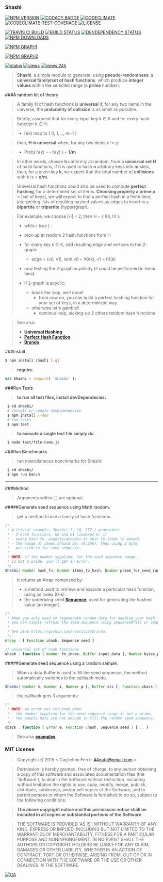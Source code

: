 ### Shashi

[![NPM VERSION](http://img.shields.io/npm/v/shashi.svg?style=flat)](https://www.npmjs.org/package/shashi)
[![CODACY BADGE](https://img.shields.io/codacy/b18ed7d95b0a4707a0ff7b88b30d3def.svg?style=flat)](https://www.codacy.com/public/44gatti/shashi)
[![CODECLIMATE](http://img.shields.io/codeclimate/github/rootslab/shashi.svg?style=flat)](https://codeclimate.com/github/rootslab/shashi)
[![CODECLIMATE-TEST-COVERAGE](https://img.shields.io/codeclimate/coverage/github/rootslab/shashi.svg?style=flat)](https://codeclimate.com/github/rootslab/shashi)
[![LICENSE](http://img.shields.io/badge/license-MIT-blue.svg?style=flat)](https://github.com/rootslab/shashi#mit-license)

[![TRAVIS CI BUILD](http://img.shields.io/travis/rootslab/shashi.svg?style=flat)](http://travis-ci.org/rootslab/shashi)
[![BUILD STATUS](http://img.shields.io/david/rootslab/shashi.svg?style=flat)](https://david-dm.org/rootslab/shashi)
[![DEVDEPENDENCY STATUS](http://img.shields.io/david/dev/rootslab/shashi.svg?style=flat)](https://david-dm.org/rootslab/shashi#info=devDependencies)
[![NPM DOWNLOADS](http://img.shields.io/npm/dm/shashi.svg?style=flat)](http://npm-stat.com/charts.html?package=shashi)

[![NPM GRAPH1](https://nodei.co/npm-dl/shashi.png)](https://nodei.co/npm/shashi/)

[![NPM GRAPH2](https://nodei.co/npm/shashi.png?downloads=true&downloadRank=true&stars=true)](https://nodei.co/npm/shashi/)

[![status](https://sourcegraph.com/api/repos/github.com/rootslab/shashi/.badges/status.png)](https://sourcegraph.com/github.com/rootslab/shashi)
[![views](https://sourcegraph.com/api/repos/github.com/rootslab/shashi/.counters/views.png)](https://sourcegraph.com/github.com/rootslab/shashi)
[![views 24h](https://sourcegraph.com/api/repos/github.com/rootslab/shashi/.counters/views-24h.png)](https://sourcegraph.com/github.com/rootslab/shashi)

> __Shashi__, a simple module to generate, using __pseudo-randomness__, a __universal family/set of hash functions__, which produce __integer values__ within the selected range (a __prime__ number).

###A random bit of theory

> A family __H__ of hash functions is __universal__ if, for any two items in the universe, the __probability of collision__ is as small as possible.

> Briefly, assumed that for every input key k ∈ K and for every hash function h ∈ H:

> - h(k) map to { 0, 1, .., m−1 }

> then, __H is universal__ when, for any two items x != y:

> - Prob( h(x) == h(y) ) = __1/m__

> In other words, chosen __h__ uniformly at random, from a __universal set H__ of hash functions, if h is
> used to hash __n__ arbitrary keys into __m__ slots, then, for a given key __k__, we expect that the total
> number of __collisions__ with k is < __n/m__.

> Universal hash functions could also be used to compute __perfect hashing__, for a determined set of items.
> __Choosing properly a prime p__ > |set of keys|, we will expect to find a perfect hash in a finite
> time, interpreting lists of resulting hashed values as edges to insert in a __bipartite__ or __tripartite__
> (hyper)graph.

> For example, we choose |H| = 2, then H = { h0, h1 }:
>
> - while ( true ) :
>  - pick-up at random 2 hash functions from H
>
>  - for every key k ∈ K, add resulting edge and vertices to the 2-graph:
>    - edge = (v0, v1), with v0 = h0(k), v1 = h1(k)
>
>  - now testing the 2-graph acyclicity (it could be performed in linear time).
>  - if 2-graph is acyclic:
>    - break the loop, well done!
>      - from now on, you can build a perfect hashing function for your set of keys,
>        in a deterministic way.
>    - otherwise let's gamble!!
>      - continue loop, picking-up 2 others random hash functions

> See also:
> - __[Universal Hashing](http://en.wikipedia.org/wiki/Universal_hashing)__
> - __[Perfect Hash Function](http://en.wikipedia.org/wiki/Perfect_hash_function)__
> - __[Brando](https://github.com/rootslab/brando)__

###Install

```bash
$ npm install shashi [-g]
```
> __require__:

```javascript
var Shashi = require( 'shashi' );
```
###Run Tests

> __to run all test files, install devDependecies:__

```bash
 $ cd shashi/
 # install or update devDependecies
 $ npm install --dev
 # run tests
 $ npm test
```
> __to execute a single test file simply do__:

```bash
 $ node test/file-name.js
```
###Run Benchmarks

> run miscellaneous benchmarks for Shashi:

```bash
 $ cd shashi/
 $ npm run bench
```
----------------------------------------------------------------------------------------------

###Method

> Arguments within [ ] are optional.

#####Generate seed sequence using Math.random.

> get a method to use a family of hash functions.

```javascript
/*
 * A trivial example, Shashi( 2, 16, 257 ) generates:
 * - 2 hash functions, h0 and h1 (indexes 0, 1)
 * - every hash fn, expects/accepts at most 16 items to encode
 * - the range of items should be: (0,256), then using 2 byte
 *   per item in the seed sequence.
 *
 * NOTE: if the number supplied, for the seed sequence range,
 * is not a prime, you'll get an Error.
 */
Shashi( Number hash_fn, Number items_to_hash, Number prime_for_seed_range ) : Array
```

> It returns an Array composed by:
> - a method used to retrieve and execute a particular hash function, using an index (0-k).
> - the underlying seed __[Sequence](https://github.com/rootslab/brando)__, used for generating the hashed value (an integer).

```javascript
/*
 * When you only need to regenerate random data for seeding your hash functions,
 * you can simply refresh the seed sequence using Sequence#fill or Sequence#parse.
 *
 * See also https://github.com/rootslab/brando.
 */
Array : [ Function uhash, Sequence seed ]

// universal set of hash functions
uhash : function ( Number fn_index, Buffer input_data [, Number bytes_per_item ] )
```

#####Generate seed sequence using a random sample.

> When a data Buffer is used to fill the seed sequence, the method automatically switches to the callback mode.

```javascript
Shashi( Number h, Number i, Number p [, Buffer src [, Function cback ] ] ) : undefined
```
> the callback gets 3 arguments:

```javascript
/*
 * NOTE: an error was returned when:
 * - the number supplied for the seed sequence range is not a prime.
 * - the sample data are not enough to fill the random seed Sequence.
 */
cback : function ( Error e, Function uhash, Sequence seed ) { .. }
```
> See also __[examples](example/)__.

### MIT License

> Copyright (c) 2015 &lt; Guglielmo Ferri : 44gatti@gmail.com &gt;

> Permission is hereby granted, free of charge, to any person obtaining
> a copy of this software and associated documentation files (the
> 'Software'), to deal in the Software without restriction, including
> without limitation the rights to use, copy, modify, merge, publish,
> distribute, sublicense, and/or sell copies of the Software, and to
> permit persons to whom the Software is furnished to do so, subject to
> the following conditions:

> __The above copyright notice and this permission notice shall be
> included in all copies or substantial portions of the Software.__

> THE SOFTWARE IS PROVIDED 'AS IS', WITHOUT WARRANTY OF ANY KIND,
> EXPRESS OR IMPLIED, INCLUDING BUT NOT LIMITED TO THE WARRANTIES OF
> MERCHANTABILITY, FITNESS FOR A PARTICULAR PURPOSE AND NONINFRINGEMENT.
> IN NO EVENT SHALL THE AUTHORS OR COPYRIGHT HOLDERS BE LIABLE FOR ANY
> CLAIM, DAMAGES OR OTHER LIABILITY, WHETHER IN AN ACTION OF CONTRACT,
> TORT OR OTHERWISE, ARISING FROM, OUT OF OR IN CONNECTION WITH THE
> SOFTWARE OR THE USE OR OTHER DEALINGS IN THE SOFTWARE.

[![GA](https://ga-beacon.appspot.com/UA-53998692-1/shashi/Readme?pixel)](https://github.com/igrigorik/ga-beacon)